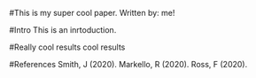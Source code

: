 
#This is my super cool paper.
Written by: me!

#Intro
This is an inrtoduction.

#Really cool results
cool results

#References
Smith, J (2020).
Markello, R (2020).
Ross, F (2020).
